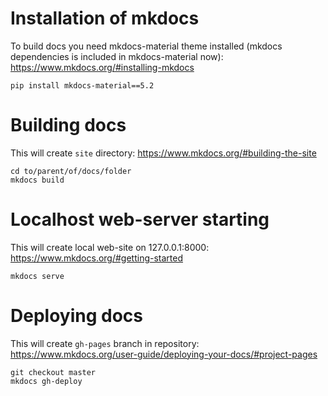# Installation of mkdocs

To build docs you need mkdocs-material theme installed (mkdocs dependencies is included in mkdocs-material now):
<https://www.mkdocs.org/#installing-mkdocs>

    pip install mkdocs-material==5.2

# Building docs

This will create `site` directory:
<https://www.mkdocs.org/#building-the-site>

    cd to/parent/of/docs/folder
    mkdocs build

# Localhost web-server starting

This will create local web-site on 127.0.0.1:8000:
<https://www.mkdocs.org/#getting-started>

    mkdocs serve

# Deploying docs

This will create `gh-pages` branch in repository:
<https://www.mkdocs.org/user-guide/deploying-your-docs/#project-pages>

    git checkout master
    mkdocs gh-deploy 